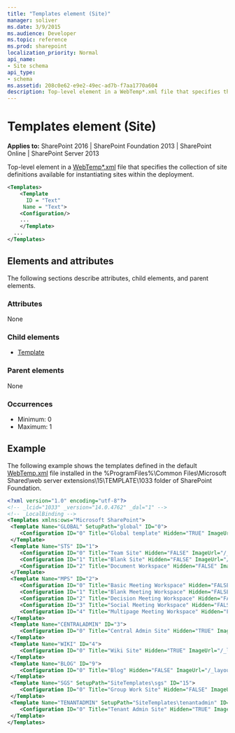 ```yaml
---
title: "Templates element (Site)"
manager: soliver
ms.date: 3/9/2015
ms.audience: Developer
ms.topic: reference
ms.prod: sharepoint
localization_priority: Normal
api_name:
- Site schema
api_type:
- schema
ms.assetid: 208c0e62-e9e2-49ec-ad7b-f7aa1770a604
description: Top-level element in a WebTemp*.xml file that specifies the collection of site definitions available for instantiating sites within the deployment. 
---
```


# Templates element (Site)

**Applies to:** SharePoint 2016 | SharePoint Foundation 2013 | SharePoint Online | SharePoint Server 2013
  
Top-level element in a [WebTemp\*.xml](https://msdn.microsoft.com/library/199bbb65-d12f-475d-b157-31a1bffe84c8%28Office.15%29.aspx) file that specifies the collection of site definitions available for instantiating sites within the deployment. 
  
```XML
<Templates>
    <Template
      ID = "Text"
     Name = "Text">
    <Configuration/>
    ...
    </Template>
  ...
</Templates>
```

## Elements and attributes

The following sections describe attributes, child elements, and parent elements.

### Attributes

None
   
### Child elements

- [Template](template-element-site.md)
   
### Parent elements

None 
   
### Occurrences

- Minimum: 0
- Maximum: 1   
   
## Example

The following example shows the templates defined in the default [WebTemp.xml](https://msdn.microsoft.com/library/199bbb65-d12f-475d-b157-31a1bffe84c8%28Office.15%29.aspx) file installed in the %ProgramFiles%\Common Files\Microsoft Shared\web server extensions\15\TEMPLATE\1033 folder of SharePoint Foundation. 
  
```XML
<?xml version="1.0" encoding="utf-8"?>
<!-- _lcid="1033" _version="14.0.4762" _dal="1" -->
<!-- _LocalBinding -->
<Templates xmlns:ows="Microsoft SharePoint">
 <Template Name="GLOBAL" SetupPath="global" ID="0">
    <Configuration ID="0" Title="Global template" Hidden="TRUE" ImageUrl="" Description="This template is used for initializing a new site." >   </Configuration>
 </Template>
 <Template Name="STS" ID="1">
    <Configuration ID="0" Title="Team Site" Hidden="FALSE" ImageUrl="/_layouts/images/stts.png" Description="A site for teams to quickly organize, author, and share information. It provides a document library, and lists for managing announcements, calendar items, tasks, and discussions." DisplayCategory="Collaboration" >    </Configuration>
    <Configuration ID="1" Title="Blank Site" Hidden="FALSE" ImageUrl="/_layouts/images/stbs.png" Description="A blank site for you to customize based on your requirements." DisplayCategory="Collaboration" AllowGlobalFeatureAssociations="False" >    </Configuration>
    <Configuration ID="2" Title="Document Workspace" Hidden="FALSE" ImageUrl="/_layouts/images/stdw.png" Description="A site for colleagues to work together on a document. It provides a document library for storing the primary document and supporting files, a tasks list for assigning to-do items, and a links list for resources related to the document." DisplayCategory="Collaboration" >    </Configuration>
 </Template>
 <Template Name="MPS" ID="2">
    <Configuration ID="0" Title="Basic Meeting Workspace" Hidden="FALSE" ImageUrl="/_layouts/images/stmw.png" Description="A site to plan, organize, and capture the results of a meeting. It provides lists for managing the agenda, meeting attendees, and documents." DisplayCategory="Meetings" SupportsMultilingualUI="FALSE" >    </Configuration>
    <Configuration ID="1" Title="Blank Meeting Workspace" Hidden="FALSE" ImageUrl="/_layouts/images/stbm.png" Description="A blank meeting site for you to customize based on your requirements." DisplayCategory="Meetings" SupportsMultilingualUI="FALSE" >    </Configuration>
    <Configuration ID="2" Title="Decision Meeting Workspace" Hidden="FALSE" ImageUrl="/_layouts/images/stdm.png" Description="A site for meetings that track status or make decisions. It provides lists for creating tasks, storing documents, and recording decisions." DisplayCategory="Meetings" SupportsMultilingualUI="FALSE" >    </Configuration>
    <Configuration ID="3" Title="Social Meeting Workspace" Hidden="FALSE" ImageUrl="/_layouts/images/stsm.png" Description="A site to plan social occasions. It provides lists for tracking attendees, providing directions, and storing pictures of the event." DisplayCategory="Meetings" SupportsMultilingualUI="FALSE" >    </Configuration>
    <Configuration ID="4" Title="Multipage Meeting Workspace" Hidden="FALSE" ImageUrl="/_layouts/images/stmm.png" Description="A site to plan, organize, and capture the results of a meeting. It provides lists for managing the agenda and meeting attendees in addition to two blank pages for you to customize based on your requirements." DisplayCategory="Meetings" SupportsMultilingualUI="FALSE" >    </Configuration>
 </Template>
 <Template Name="CENTRALADMIN" ID="3">
    <Configuration ID="0" Title="Central Admin Site" Hidden="TRUE" ImageUrl="" Description="A site for central administration. It provides webpages and links for application and operations management." >   </Configuration>
 </Template>
 <Template Name="WIKI" ID="4">
    <Configuration ID="0" Title="Wiki Site" Hidden="TRUE" ImageUrl="/_layouts/images/wikiprev.png" Description="A site for a community to brainstorm and share ideas. It provides webpages that can be quickly edited to record information and then linked together through keywords" DisplayCategory="Collaboration" >    </Configuration>
 </Template>
 <Template Name="BLOG" ID="9">
    <Configuration ID="0" Title="Blog" Hidden="FALSE" ImageUrl="/_layouts/images/stbg.png" Description="A site for a person or team to post ideas, observations, and expertise that site visitors can comment on." DisplayCategory="Collaboration" SupportsMultilingualUI="FALSE" >    </Configuration>
 </Template>
 <Template Name="SGS" SetupPath="SiteTemplates\sgs" ID="15">
    <Configuration ID="0" Title="Group Work Site" Hidden="FALSE" ImageUrl="/_layouts/images/stgb.png" Description="This template provides a groupware solution that enables teams to create, organize, and share information quickly and easily. It includes Group Calendar, Circulation, Phone-Call Memo, the Document Library and the other basic lists." DisplayCategory="Collaboration" >    </Configuration>
 </Template>
 <Template Name="TENANTADMIN" SetupPath="SiteTemplates\tenantadmin" ID="16">
    <Configuration ID="0" Title="Tenant Admin Site" Hidden="TRUE" ImageUrl="" Description="A site for tenant administration. It provides webpages and links for self-serve administration." >   </Configuration>
 </Template>
</Templates>
```



